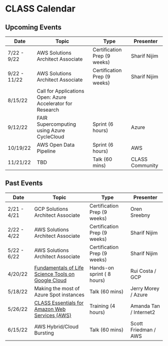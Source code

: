 <h1>CLASS Calendar</h1>

<h2> Upcoming Events </h2>

| Date | Topic | Type | Presenter |
| ---| --- | --- | --- |
| 7/22 - 9/22 | AWS Solutions Architect Associate	| Certification Prep (9 weeks)| Sharif Nijim
| 9/22 - 11/22 | AWS Solutions Architect Associate	| Certification Prep (9 weeks)| Sharif Nijim
| 8/15/22 | Call for Applications Open: Azure Accelerator for Research 
| 9/12/22 | FAIR Supercomputing using Azure CycleCloud | Sprint (6 hours) | Azure |
| 10/19/22 | AWS Open Data Pipeline | Sprint (6 hours) | AWS |
| 11/21/22 | TBD | Talk (60 mins) | CLASS Community |

<h2> Past Events </h2>

| Date | Topic | Type | Presenter |
| ---| --- | --- | --- |
| 2/21 - 4/21 | GCP Solutions Architect Associate	| Certification Prep (9 weeks)| Oren Sreebny
| 2/22 - 4/22 | AWS Solutions Architect Associate	| Certification Prep (9 weeks)| Sharif Nijim
| 5/22 - 6/22 | AWS Solutions Architect Associate	| Certification Prep (9 weeks)| Sharif Nijim
| 4/20/22 | [Fundamentals of Life Science Tools on Google Cloud](https://events.withgoogle.com/fundamentals-of-life-science-tools-in-google-cloud-april/) |  Hands-on sprint ( 8 hours) | Rui Costa / GCP |
| 5/18/22 | Making the most of Azure Spot instances | Talk (60 mins) | Jerry Morey / Azure |
| 5/26/22 | [CLASS Essentials for Amazon Web Services (AWS)](./2022-events/CLASS-Essentials-AWS-052622.md) | Training (4 hours) | Amanda Tan / Internet2 |
| 6/15/22 | AWS Hybrid/Cloud Bursting | Talk (60 mins) | Scott Friedman / AWS  |



